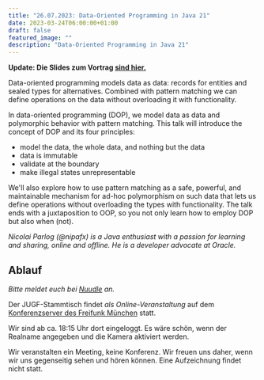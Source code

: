 ```yaml
---
title: "26.07.2023: Data-Oriented Programming in Java 21"
date: 2023-03-24T06:00:00+01:00
draft: false
featured_image: ""
description: "Data-Oriented Programming in Java 21"
---
```


**Update: Die Slides zum Vortrag [sind hier.](https://slides.nipafx.dev/patterns/2023-07-26-jug-frankfurt/#/)**

Data-oriented programming models data as data: records for entities and sealed types for alternatives. Combined with pattern matching we can define operations on the data without overloading it with functionality.

In data-oriented programming (DOP), we model data as data and polymorphic behavior with pattern matching. This talk will introduce the concept of DOP and its four principles:

* model the data, the whole data, and nothing but the data
* data is immutable
* validate at the boundary
* make illegal states unrepresentable

We'll also explore how to use pattern matching as a safe, powerful, and maintainable mechanism for ad-hoc polymorphism on such data that lets us define operations without overloading the types with functionality. The talk ends with a juxtaposition to OOP, so you not only learn how to employ DOP but also when (not).

_Nicolai Parlog (@nipafx) is a Java enthusiast with a passion for learning and sharing, online and offline. He is a developer advocate at Oracle._

## Ablauf 

_Bitte meldet euch bei [Nuudle](https://nuudel.digitalcourage.de/2TFHIqZS9g4nmrCF) an._

Der JUGF-Stammtisch findet _als Online-Veranstaltung_ auf dem [Konferenzserver des Freifunk München](https://meet.ffmuc.net/jugfmeeting) statt.

Wir sind ab ca. 18:15 Uhr dort eingeloggt. Es wäre schön, wenn der Realname angegeben und die Kamera aktiviert werden.

Wir veranstalten ein Meeting, keine Konferenz. Wir freuen uns daher, wenn wir uns gegenseitig sehen und hören können.
Eine Aufzeichnung findet nicht statt.